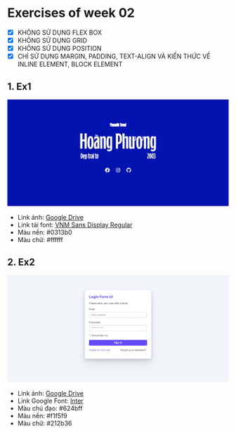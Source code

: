 # Exercises of week 02

- [x] KHÔNG SỬ DỤNG FLEX BOX
- [x] KHÔNG SỬ DỤNG GRID
- [x] KHÔNG SỬ DỤNG POSITION
- [x] CHỈ SỬ DỤNG MARGIN, PADDING, TEXT-ALIGN VÀ KIẾN THỨC VỀ INLINE ELEMENT, BLOCK ELEMENT

## 1. Ex1

![](./w02-ex01.jpeg)

- Link ảnh: <a href="https://drive.google.com/file/d/18BvH2bsnGVgsc-sY29mc3c1p43PdHAdM/view?usp=share_link" target="_blank">Google Drive</a>
- Link tải font: <a href="https://drive.google.com/file/d/1LHthSn2uOLV5B8SfNTo8MtPJ6nK5UCJZ/view?usp=share_link" target="_blank">VNM Sans Display Regular</a>
- Màu nền: #0313b0
- Màu chữ: #ffffff

## 2. Ex2

![](./w02-ex02.jpeg)

- Link ảnh: <a href="https://drive.google.com/file/d/1Vec989o8qIQ4rFRqjt6nPmvLb3VunSZk/view?usp=share_link" target="_blank">Google Drive</a>
- Link Google Font: <a href="https://fonts.google.com/specimen/Inter" target="_blank">Inter</a>
- Màu chủ đạo: #624bff
- Màu nền: #f1f5f9
- Màu chữ: #212b36
